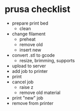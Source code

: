 # prusa checklist

* prepare print bed
    * clean
* change filament 
    * preheat
    * remove old
    * insert new
* convert .stl to gcode
    * resize, brimming, supports
* upload to server
* add job to printer
* print
* cancel job
    * raise z
    * remove old material
* print "new" job
* remove from printer

